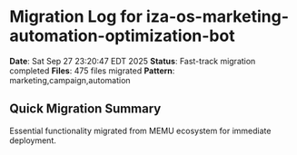 # Migration Log for iza-os-marketing-automation-optimization-bot

**Date**: Sat Sep 27 23:20:47 EDT 2025
**Status**: Fast-track migration completed
**Files**:      475 files migrated
**Pattern**: marketing,campaign,automation

## Quick Migration Summary
Essential functionality migrated from MEMU ecosystem for immediate deployment.
